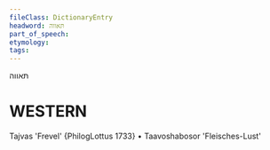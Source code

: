 ```yaml
---
fileClass: DictionaryEntry
headword: תּאווה
part_of_speech: 
etymology: 
tags: 
---
```

תּאווה

WESTERN
========

Tajvas 'Frevel' {PhilogLottus 1733}
	•	Taavoshabosor 'Fleisches-Lust'
